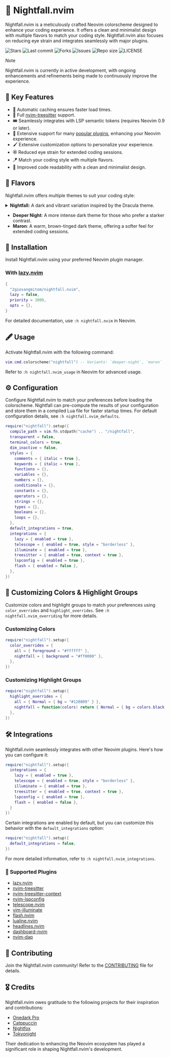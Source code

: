 # 🌆 Nightfall.nvim

Nightfall.nvim is a meticulously crafted Neovim colorscheme designed to enhance your coding experience. It offers a clean and minimalist design with multiple flavors to match your coding style. Nightfall.nvim also focuses on reducing eye strain and integrates seamlessly with major plugins.

![Stars](https://img.shields.io/github/stars/2giosangmitom/nightfall.nvim?style=for-the-badge&logo=apachespark&color=C9CBFF&logoColor=D9E0EE&labelColor=302D41)
![Last commit](https://img.shields.io/github/last-commit/2giosangmitom/nightfall.nvim?style=for-the-badge&logo=github&color=7dc4e4&logoColor=D9E0EE&labelColor=302D41)
![Forks](https://img.shields.io/github/forks/2giosangmitom/nightfall.nvim?style=for-the-badge&logo=starship&color=8bd5ca&logoColor=D9E0EE&labelColor=302D41)
![Issues](https://img.shields.io/github/issues/2giosangmitom/nightfall.nvim?style=for-the-badge&logo=lightning&color=8bd5ca&logoColor=D9E0EE&labelColor=302D41)
![Repo size](https://img.shields.io/github/repo-size/2giosangmitom/nightfall.nvim?color=%23DDB6F2&label=SIZE&logo=codesandbox&style=for-the-badge&logoColor=D9E0EE&labelColor=302D41)
![LICENSE](https://img.shields.io/github/license/2giosangmitom/nightfall.nvim?style=for-the-badge&logo=alpinedotjs&color=ee999f&logoColor=D9E0EE&labelColor=302D41)

> [!NOTE]
> Nightfall.nvim is currently in active development, with ongoing enhancements and refinements being made to continuously improve the experience.

## 🌟 Key Features

- 📩 Automatic caching ensures faster load times.
- 🌲 Full [nvim-treesitter](https://github.com/nvim-treesitter/nvim-treesitter) support.
- 🎟️ Seamlessly integrates with LSP semantic tokens (requires Neovim 0.9 or later).
- 🧩 Extensive support for many [popular plugins](#-supported-plugins), enhancing your Neovim experience.
- 🖌️ Extensive customization options to personalize your experience.
- 🏵 Reduced eye strain for extended coding sessions.
- 🪁 Match your coding style with multiple flavors.
- 🍗 Improved code readability with a clean and minimalist design.

## 🎨 Flavors

Nightfall.nvim offers multiple themes to suit your coding style:

<details>
  <summary><b>Nightfall:</b> A dark and vibrant variation inspired by the Dracula theme.</summary>
  <img src="./screenshots/nightfall.png" alt="demo nightfall flavor" />
</details>

- **Deeper Night**: A more intense dark theme for those who prefer a starker contrast.
- **Maron**: A warm, brown-tinged dark theme, offering a softer feel for extended coding sessions.

## 🚀 Installation

Install Nightfall.nvim using your preferred Neovim plugin manager.

### With [lazy.nvim](https://github.com/folke/lazy.nvim)

```lua
{
  "2giosangmitom/nightfall.nvim",
  lazy = false,
  priority = 1000,
  opts = {},
}
```

For detailed documentation, use `:h nightfall.nvim` in Neovim.

## 🖋️ Usage

Activate Nightfall.nvim with the following command:

```lua
vim.cmd.colorscheme("nightfall") -- Variants: `deeper-night`, `maron`
```

Refer to `:h nightfall.nvim_usage` in Neovim for advanced usage.

## ⚙️ Configuration

Configure Nightfall.nvim to match your preferences before loading the colorscheme. Nightfall can pre-compute the results of your configuration and store them in a compiled Lua file for faster startup times. For default configuration details, see `:h nightfall.nvim_defaults`.

```lua
require("nightfall").setup({
  compile_path = vim.fn.stdpath("cache") .. "/nightfall",
  transparent = false,
  terminal_colors = true,
  dim_inactive = false,
  styles = {
    comments = { italic = true },
    keywords = { italic = true },
    functions = {},
    variables = {},
    numbers = {},
    conditionals = {},
    constants = {},
    operators = {},
    strings = {},
    types = {},
    booleans = {},
    loops = {},
  },
  default_integrations = true,
  integrations = {
    lazy = { enabled = true },
    telescope = { enabled = true, style = "borderless" },
    illuminate = { enabled = true },
    treesitter = { enabled = true, context = true },
    lspconfig = { enabled = true },
    flash = { enabled = false },
  },
})
```

## 🎨 Customizing Colors & Highlight Groups

Customize colors and highlight groups to match your preferences using `color_overrides` and `highlight_overrides`. See `:h nightfall.nvim_overriding` for more details.

### Customizing Colors

```lua
require("nightfall").setup({
  color_overrides = {
    all = { foreground = "#ffffff" },
    nightfall = { background = "#ff0000" },
  },
})
```

### Customizing Highlight Groups

```lua
require("nightfall").setup({
  highlight_overrides = {
    all = { Normal = { bg = "#120809" } },
    nightfall = function(colors) return { Normal = { bg = colors.black } } end,
  },
})
```

## 🛠️ Integrations

Nightfall.nvim seamlessly integrates with other Neovim plugins. Here's how you can configure it:

```lua
require("nightfall").setup({
  integrations = {
    lazy = { enabled = true },
    telescope = { enabled = true, style = "borderless" },
    illuminate = { enabled = true },
    treesitter = { enabled = true, context = true },
    lspconfig = { enabled = true },
    flash = { enabled = false },
  }
})
```

Certain integrations are enabled by default, but you can customize this behavior with the `default_integrations` option:

```lua
require("nightfall").setup({
  default_integrations = false,
})
```

For more detailed information, refer to `:h nightfall.nvim_integrations`.

### 🪼 Supported Plugins

- [lazy.nvim](https://github.com/folke/lazy.nvim)
- [nvim-treesitter](https://github.com/nvim-treesitter/nvim-treesitter)
- [nvim-treesitter-context](https://github.com/nvim-treesitter/nvim-treesitter-context)
- [nvim-lspconfig](https://github.com/neovim/nvim-lspconfig)
- [telescope.nvim](https://github.com/nvim-telescope/telescope.nvim)
- [vim-illuminate](https://github.com/RRethy/vim-illuminate)
- [flash.nvim](https://github.com/folke/flash.nvim)
- [lualine.nvim](https://github.com/nvim-lualine/lualine.nvim)
- [headlines.nvim](https://github.com/lukas-reineke/headlines.nvim)
- [dashboard-nvim](https://github.com/nvimdev/dashboard-nvim)
- [nvim-dap](https://github.com/mfussenegger/nvim-dap)

## 🤝 Contributing

Join the Nightfall.nvim community! Refer to the [CONTRIBUTING](./CONTRIBUTING.md) file for details.

## 🎖️ Credits

Nightfall.nvim owes gratitude to the following projects for their inspiration and contributions:

- [Onedark Pro](https://github.com/olimorris/onedarkpro.nvim)
- [Catppuccin](https://github.com/catppuccin/nvim)
- [Nightfox](https://github.com/EdenEast/nightfox.nvim)
- [Tokyonight](https://github.com/folke/tokyonight.nvim)

Their dedication to enhancing the Neovim ecosystem has played a significant role in shaping Nightfall.nvim's development.
